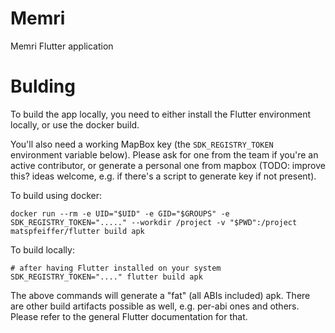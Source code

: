 # Memri

Memri Flutter application


# Bulding

To build the app locally, you need to either install the Flutter environment locally, or use the docker build.

You'll also need a working MapBox key (the `SDK_REGISTRY_TOKEN` environment variable below). Please ask for one from the team if you're an active contributor, or generate a personal one from mapbox (TODO: improve this? ideas welcome, e.g. if there's a script to generate key if not present).

To build using docker:
```
docker run --rm -e UID="$UID" -e GID="$GROUPS" -e SDK_REGISTRY_TOKEN="....." --workdir /project -v "$PWD":/project matspfeiffer/flutter build apk
```

To build locally:
```
# after having Flutter installed on your system
SDK_REGISTRY_TOKEN="...." flutter build apk
```

The above commands will generate a "fat" (all ABIs included) apk. There are other build artifacts possible as well, e.g. per-abi ones and others. Please refer to the general Flutter documentation for that.
